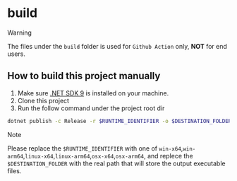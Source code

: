 # build

> [!WARNING]
> The files under the `build` folder is used for `Github Action` only, **NOT** for end users.

## How to build this project manually

1. Make sure [.NET SDK 9](https://dotnet.microsoft.com/en-us/download) is installed on your machine.
2. Clone this project
3. Run the follow command under the project root dir
```sh
dotnet publish -c Release -r $RUNTIME_IDENTIFIER -o $DESTINATION_FOLDER src/SourceGit.csproj
```
> [!NOTE]
> Please replace the `$RUNTIME_IDENTIFIER` with one of `win-x64`,`win-arm64`,`linux-x64`,`linux-arm64`,`osx-x64`,`osx-arm64`, and replece the `$DESTINATION_FOLDER` with the real path that will store the output executable files.
